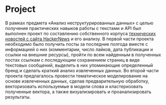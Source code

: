 # Project

В рамках предмета «Анализ неструктурированных данных» с целью получения практических навыков работы с текстами и API был выполнен проект по составлению собственного корпуса [технических новостей с сайта HackerNews](https://news.ycombinator.com/) и его анализу. В первой части проекта необходимо было получить посты за последние полгода вместе с информацией о них (комментарии, число лайков, дата публикации и ссылки на внешние ресурсы), пройти по всем найденным в полученных постах ссылкам с последующим сохранением страниц в виде текстовых сообщений, выделить в них упоминающие определенный бренд и сделать краткий анализ извлеченных данных. Во второй части проекта предлагалось провести тематическое моделирование на основе извлеченных данных, сделав предварительную обработку, векторизовать используемые в модели слова и кластеризовать полученные вектора, а также визуализировать и проанализировать результаты.
